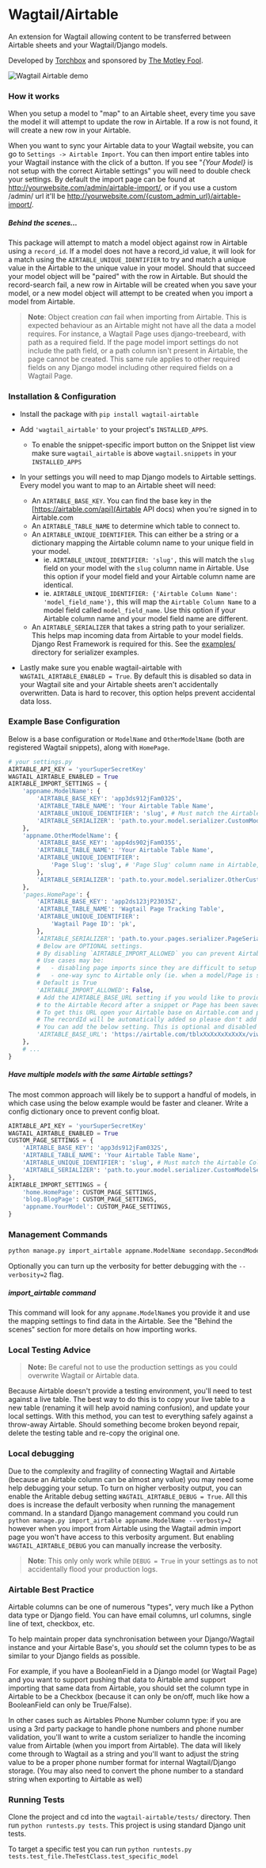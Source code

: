 # Wagtail/Airtable

An extension for Wagtail allowing content to be transferred between Airtable sheets and your Wagtail/Django models.

Developed by [Torchbox](https://torchbox.com/) and sponsored by [The Motley Fool](https://www.fool.com/).

![Wagtail Airtable demo](examples/preview.gif)

### How it works

When you setup a model to "map" to an Airtable sheet, every time you save the model it will attempt to update the row in Airtable. If a row is not found, it will create a new row in your Airtable.

When you want to sync your Airtable data to your Wagtail website, you can go to `Settings -> Airtable Import`. You can then import entire tables into your Wagtail instance with the click of a button. If you see "_{Your Model}_ is not setup with the correct Airtable settings" you will need to double check your settings. By default the import page can be found at http://yourwebsite.com/admin/airtable-import/, or if you use a custom /admin/ url it'll be http://yourwebsite.com/{custom_admin_url}/airtable-import/.

##### Behind the scenes...
This package will attempt to match a model object against row in Airtable using a `record_id`. If a model does not have a record_id value, it will look for a match using the `AIRTABLE_UNIQUE_IDENTIFIER` to try and match a unique value in the Airtable to the unique value in your model. Should that succeed your model object will be "paired" with the row in Airtable. But should the record-search fail, a new row in Airtable will be created when you save your model, or a new model object will attempt to be created when you import a model from Airtable.

> **Note**: Object creation _can_ fail when importing from Airtable. This is expected behaviour as an Airtable might not have all the data a model requires. For instance, a Wagtail Page uses django-treebeard, with path as a required field. If the page model import settings do not include the path field, or a path column isn't present in Airtable, the page cannot be created. This same rule applies to other required fields on any Django model including other required fields on a Wagtail Page.

### Installation & Configuration

* Install the package with `pip install wagtail-airtable`
* Add `'wagtail_airtable'` to your project's `INSTALLED_APPS`.
    * To enable the snippet-specific import button on the Snippet list view make sure `wagtail_airtable` is above `wagtail.snippets` in your `INSTALLED_APPS`
* In your settings you will need to map Django models to Airtable settings. Every model you want to map to an Airtable sheet will need:
    * An `AIRTABLE_BASE_KEY`. You can find the base key in the [https://airtable.com/api](Airtable API docs) when you're signed in to Airtable.com
    * An `AIRTABLE_TABLE_NAME` to determine which table to connect to.
    * An `AIRTABLE_UNIQUE_IDENTIFIER`. This can either be a string or a dictionary mapping the Airtable column name to your unique field in your model.
        * ie. `AIRTABLE_UNIQUE_IDENTIFIER: 'slug',` this will match the `slug` field on your model with the `slug` column name in Airtable. Use this option if your model field and your Airtable column name are identical.
        * ie. `AIRTABLE_UNIQUE_IDENTIFIER: {'Airtable Column Name': 'model_field_name'},` this will map the `Airtable Column Name` to a model field called `model_field_name`. Use this option if your Airtable column name and your model field name are different.
    * An `AIRTABLE_SERIALIZER` that takes a string path to your serializer. This helps map incoming data from Airtable to your model fields. Django Rest Framework is required for this. See the [examples/](examples/) directory for serializer examples.

* Lastly make sure you enable wagtail-airtable with `WAGTAIL_AIRTABLE_ENABLED = True`. By default this is disabled so data in your Wagtail site and your Airtable sheets aren't accidentally overwritten. Data is hard to recover, this option helps prevent accidental data loss.

### Example Base Configuration

Below is a base configuration or `ModelName` and `OtherModelName` (both are registered Wagtail snippets), along with `HomePage`.

```python
# your settings.py
AIRTABLE_API_KEY = 'yourSuperSecretKey'
WAGTAIL_AIRTABLE_ENABLED = True
AIRTABLE_IMPORT_SETTINGS = {
    'appname.ModelName': {
        'AIRTABLE_BASE_KEY': 'app3ds912jFam032S',
        'AIRTABLE_TABLE_NAME': 'Your Airtable Table Name',
        'AIRTABLE_UNIQUE_IDENTIFIER': 'slug', # Must match the Airtable Column name
        'AIRTABLE_SERIALIZER': 'path.to.your.model.serializer.CustomModelSerializer'
    },
    'appname.OtherModelName': {
        'AIRTABLE_BASE_KEY': 'app4ds902jFam035S',
        'AIRTABLE_TABLE_NAME': 'Your Airtable Table Name',
        'AIRTABLE_UNIQUE_IDENTIFIER':
            'Page Slug': 'slug', # 'Page Slug' column name in Airtable, 'slug' field name in Wagtail.
        },
        'AIRTABLE_SERIALIZER': 'path.to.your.model.serializer.OtherCustomModelSerializer'
    },
    'pages.HomePage': {
        'AIRTABLE_BASE_KEY': 'app2ds123jP23035Z',
        'AIRTABLE_TABLE_NAME': 'Wagtail Page Tracking Table',
        'AIRTABLE_UNIQUE_IDENTIFIER':
            'Wagtail Page ID': 'pk',
        },
        'AIRTABLE_SERIALIZER': 'path.to.your.pages.serializer.PageSerializer',
        # Below are OPTIONAL settings.
        # By disabling `AIRTABLE_IMPORT_ALLOWED` you can prevent Airtable imports
        # Use cases may be:
        #   - disabling page imports since they are difficult to setup and maintain,
        #   - one-way sync to Airtable only (ie. when a model/Page is saved)
        # Default is True
        'AIRTABLE_IMPORT_ALLOWED': False,
        # Add the AIRTABLE_BASE_URL setting if you would like to provide a nice link
        # to the Airtable Record after a snippet or Page has been saved.
        # To get this URL open your Airtable base on Airtable.com and paste the link.
        # The recordId will be automatically added so please don't add that
        # You can add the below setting. This is optional and disabled by default.
        'AIRTABLE_BASE_URL': 'https://airtable.com/tblxXxXxXxXxXxXx/viwxXxXxXxXxXxXx',
    },
    # ...
}
```

##### Have multiple models with the same Airtable settings?
The most common approach will likely be to support a handful of models, in which case using the below example would be faster and cleaner. Write a config dictionary once to prevent config bloat.

```python
AIRTABLE_API_KEY = 'yourSuperSecretKey'
WAGTAIL_AIRTABLE_ENABLED = True
CUSTOM_PAGE_SETTINGS = {
    'AIRTABLE_BASE_KEY': 'app3ds912jFam032S',
    'AIRTABLE_TABLE_NAME': 'Your Airtable Table Name',
    'AIRTABLE_UNIQUE_IDENTIFIER': 'slug', # Must match the Airtable Column name
    'AIRTABLE_SERIALIZER': 'path.to.your.model.serializer.CustomModelSerializer'
},
AIRTABLE_IMPORT_SETTINGS = {
    'home.HomePage': CUSTOM_PAGE_SETTINGS,
    'blog.BlogPage': CUSTOM_PAGE_SETTINGS,
    'appname.YourModel': CUSTOM_PAGE_SETTINGS,
}
```

### Management Commands

```bash
python manage.py import_airtable appname.ModelName secondapp.SecondModel
```

Optionally you can turn up the verbosity for better debugging with the `--verbosity=2` flag.

##### import_airtable command
This command will look for any `appname.ModelName`s you provide it and use the mapping settings to find data in the Airtable. See the "Behind the scenes" section for more details on how importing works.

### Local Testing Advice

> **Note:** Be careful not to use the production settings as you could overwrite Wagtail or Airtable data.

Because Airtable doesn't provide a testing environment, you'll need to test against a live table. The best way to do this is to copy your live table to a new table (renaming it will help avoid naming confusion), and update your local settings. With this method, you can test to everything safely against a throw-away Airtable. Should something become broken beyond repair, delete the testing table and re-copy the original one.

### Local debugging
Due to the complexity and fragility of connecting Wagtail and Airtable (because an Airtable column can be almost any value) you may need some help debugging your setup. To turn on higher verbosity output, you can enable the Aritable debug setting `WAGTAIL_AIRTABLE_DEBUG = True`. All this does is increase the default verbosity when running the management command. In a standard Django management command you could run `python manage.py import_airtable appname.ModelName --verbosty=2` however when you import from Airtable using the Wagtail admin import page you won't have access to this verbosity argument. But enabling `WAGTAIL_AIRTABLE_DEBUG` you can manually increase the verbosity.

> **Note**: This only only work while `DEBUG = True` in your settings as to not accidentally flood your production logs.

### Airtable Best Practice
Airtable columns can be one of numerous "types", very much like a Python data type or Django field. You can have email columns, url columns, single line of text, checkbox, etc.

To help maintain proper data synchronisation between your Django/Wagtail instance and your Airtable Base's, you _should_ set the column types to be as similar to your Django fields as possible.

For example, if you have a BooleanField in a Django model (or Wagtail Page) and you want to support pushing that data to Airtable amd support importing that same data from Airtable, you should set the column type in Airtable to be a Checkbox (because it can only be on/off, much like how a BooleanField can only be True/False).

In other cases such as Airtables Phone Number column type: if you are using a 3rd party package to handle phone numbers and phone number validation, you'll want to write a custom serializer to handle the incoming value from Airtable (when you import from Airtable). The data will likely come through to Wagtail as a string and you'll want to adjust the string value to be a proper phone number format for internal Wagtail/Django storage. (You may also need to convert the phone number to a standard string when exporting to Airtable as well)

### Running Tests
Clone the project and cd into the `wagtail-airtable/tests/` directory. Then run `python runtests.py tests`. This project is using standard Django unit tests.

To target a specific test you can run `python runtests.py tests.test_file.TheTestClass.test_specific_model`
